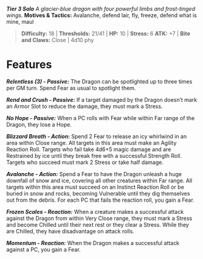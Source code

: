 ***Tier 3 Solo***
*A glacier-blue dragon with four powerful limbs and frost-tinged wings.*
**Motives & Tactics:** Avalanche, defend lair, fly, freeze, defend what is mine, maul

> **Difficulty:** 18 | **Thresholds:** 21/41 | **HP:** 10 | **Stress:** 6
> **ATK:** +7 | **Bite and Claws:** Close | 4d10 phy

# Features

***Relentless (3) - Passive:*** The Dragon can be spotlighted up to three times per GM turn. Spend Fear as usual to spotlight them.

***Rend and Crush - Passive:*** If a target damaged by the Dragon doesn’t mark an Armor Slot to reduce the damage, they must mark a Stress.

***No Hope - Passive:*** When a PC rolls with Fear while within Far range of the Dragon, they lose a Hope.

***Blizzard Breath - Action:*** Spend 2 Fear to release an icy whirlwind in an area within Close range. All targets in this area must make an Agility Reaction Roll. Targets who fail take 4d6+5 magic damage and are Restrained by ice until they break free with a successful Strength Roll. Targets who succeed must mark 2 Stress or take half damage.

***Avalanche - Action:*** Spend a Fear to have the Dragon unleash a huge downfall of snow and ice, covering all other creatures within Far range. All targets within this area must succeed on an Instinct Reaction Roll or be buried in snow and rocks, becoming Vulnerable until they dig themselves out from the debris. For each PC that fails the reaction roll, you gain a Fear.

***Frozen Scales - Reaction:*** When a creature makes a successful attack against the Dragon from within Very Close range, they must mark a Stress and become Chilled until their next rest or they clear a Stress. While they are Chilled, they have disadvantage on attack rolls.

***Momentum - Reaction:*** When the Dragon makes a successful attack against a PC, you gain a Fear.
